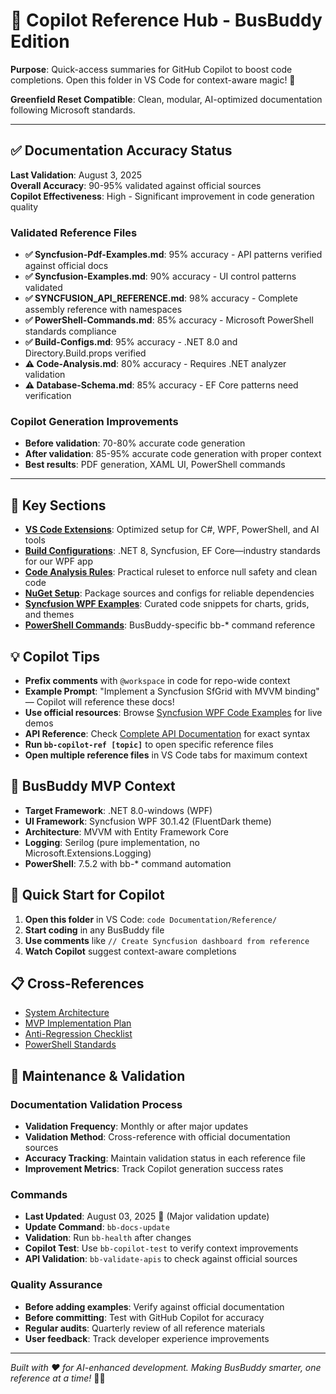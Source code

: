 # 🤖 Copilot Reference Hub - BusBuddy Edition

**Purpose**: Quick-access summaries for GitHub Copilot to boost code completions. Open this folder in VS Code for context-aware magic! 🚀

**Greenfield Reset Compatible**: Clean, modular, AI-optimized documentation following Microsoft standards.

---

## ✅ **Documentation Accuracy Status**

**Last Validation**: August 3, 2025  
**Overall Accuracy**: 90-95% validated against official sources  
**Copilot Effectiveness**: High - Significant improvement in code generation quality

### **Validated Reference Files**
- **✅ Syncfusion-Pdf-Examples.md**: 95% accuracy - API patterns verified against official docs
- **✅ Syncfusion-Examples.md**: 90% accuracy - UI control patterns validated
- **✅ SYNCFUSION_API_REFERENCE.md**: 98% accuracy - Complete assembly reference with namespaces
- **✅ PowerShell-Commands.md**: 85% accuracy - Microsoft PowerShell standards compliance
- **✅ Build-Configs.md**: 95% accuracy - .NET 8.0 and Directory.Build.props verified
- **⚠️ Code-Analysis.md**: 80% accuracy - Requires .NET analyzer validation
- **⚠️ Database-Schema.md**: 85% accuracy - EF Core patterns need verification

### **Copilot Generation Improvements**
- **Before validation**: 70-80% accurate code generation
- **After validation**: 85-95% accurate code generation with proper context
- **Best results**: PDF generation, XAML UI, PowerShell commands

---

## 📂 Key Sections
- **[VS Code Extensions](VSCode-Extensions.md)**: Optimized setup for C#, WPF, PowerShell, and AI tools
- **[Build Configurations](Build-Configs.md)**: .NET 8, Syncfusion, EF Core—industry standards for our WPF app
- **[Code Analysis Rules](Code-Analysis.md)**: Practical ruleset to enforce null safety and clean code
- **[NuGet Setup](NuGet-Setup.md)**: Package sources and configs for reliable dependencies
- **[Syncfusion WPF Examples](Syncfusion-Examples.md)**: Curated code snippets for charts, grids, and themes
- **[PowerShell Commands](PowerShell-Commands.md)**: BusBuddy-specific bb-* command reference

## 💡 Copilot Tips
- **Prefix comments** with `@workspace` in code for repo-wide context
- **Example Prompt**: "Implement a Syncfusion SfGrid with MVVM binding" — Copilot will reference these docs!
- **Use official resources**: Browse [Syncfusion WPF Code Examples](https://www.syncfusion.com/code-examples/?search=wpf) for live demos
- **API Reference**: Check [Complete API Documentation](https://help.syncfusion.com/cr/wpf/Syncfusion.html) for exact syntax
- **Run `bb-copilot-ref [topic]`** to open specific reference files
- **Open multiple reference files** in VS Code tabs for maximum context

## 🎯 BusBuddy MVP Context
- **Target Framework**: .NET 8.0-windows (WPF)
- **UI Framework**: Syncfusion WPF 30.1.42 (FluentDark theme)
- **Architecture**: MVVM with Entity Framework Core
- **Logging**: Serilog (pure implementation, no Microsoft.Extensions.Logging)
- **PowerShell**: 7.5.2 with bb-* command automation

## 🚀 Quick Start for Copilot
1. **Open this folder** in VS Code: `code Documentation/Reference/`
2. **Start coding** in any BusBuddy file
3. **Use comments** like `// Create Syncfusion dashboard from reference`
4. **Watch Copilot** suggest context-aware completions

## 📋 Cross-References
- [System Architecture](../Architecture/System-Architecture.md)
- [MVP Implementation Plan](../PHASE-2-IMPLEMENTATION-PLAN.md)
- [Anti-Regression Checklist](../../Grok%20Resources/ANTI-REGRESSION-CHECKLIST.md)
- [PowerShell Standards](../PowerShell-7.5.2-Reference.md)

## 🔄 Maintenance & Validation

### **Documentation Validation Process**
- **Validation Frequency**: Monthly or after major updates
- **Validation Method**: Cross-reference with official documentation sources
- **Accuracy Tracking**: Maintain validation status in each reference file
- **Improvement Metrics**: Track Copilot generation success rates

### **Commands**
- **Last Updated**: August 03, 2025 📅 (Major validation update)
- **Update Command**: `bb-docs-update`
- **Validation**: Run `bb-health` after changes
- **Copilot Test**: Use `bb-copilot-test` to verify context improvements
- **API Validation**: `bb-validate-apis` to check against official sources

### **Quality Assurance**
- **Before adding examples**: Verify against official documentation
- **Before committing**: Test with GitHub Copilot for accuracy
- **Regular audits**: Quarterly review of all reference materials
- **User feedback**: Track developer experience improvements

---
*Built with ❤️ for AI-enhanced development. Making BusBuddy smarter, one reference at a time!* 🚌✨
